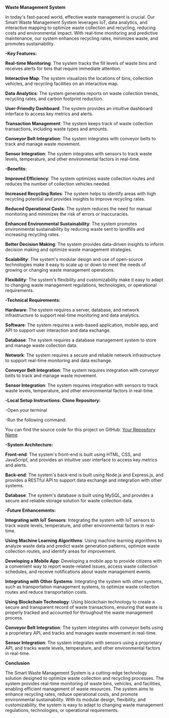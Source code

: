 **Waste Management System**

In today's fast-paced world, effective waste management is crucial. Our Smart Waste Management System leverages IoT, data analytics, and interactive mapping to optimize waste collection and recycling, reducing costs and environmental impact. With real-time monitoring and predictive maintenance, our system enhances recycling rates, minimizes waste, and promotes sustainability.


**-Key Features:**


**Real-time Monitoring**: The system tracks the fill levels of waste bins and receives alerts for bins that require immediate attention.

**Interactive Map**: The system visualizes the locations of bins, collection vehicles, and recycling facilities on an interactive map.

**Data Analytics**: The system generates reports on waste collection trends, recycling rates, and carbon footprint reduction.

**User-Friendly Dashboard**: The system provides an intuitive dashboard interface to access key metrics and alerts.

**Transaction Management**: The system keeps track of waste collection transactions, including waste types and amounts.

**Conveyor Belt Integration**: The system integrates with conveyor belts to track and manage waste movement.

**Sensor Integration**: The system integrates with sensors to track waste levels, temperature, and other environmental factors in real-time.


**-Benefits:**


**Improved Efficiency**: The system optimizes waste collection routes and reduces the number of collection vehicles needed.

**Increased Recycling Rates**: The system helps to identify areas with high recycling potential and provides insights to improve recycling rates.

**Reduced Operational Costs**: The system reduces the need for manual monitoring and minimizes the risk of errors or inaccuracies.

**Enhanced Environmental Sustainability**: The system promotes environmental sustainability by reducing waste sent to landfills and increasing recycling rates.

**Better Decision Making**: The system provides data-driven insights to inform decision making and optimize waste management strategies.

**Scalability**: The system's modular design and use of open-source technologies make it easy to scale up or down to meet the needs of growing or changing waste management operations.     

**Flexibility**: The system's flexibility and customizability make it easy to adapt to changing waste management regulations, technologies, or operational requirements.


**-Technical Requirements:**


**Hardware**: The system requires a server, database, and network infrastructure to support real-time monitoring and data analytics.

**Software**: The system requires a web-based application, mobile app, and API to support user interaction and data exchange.

**Database**: The system requires a database management system to store and manage waste collection data.

**Network**: The system requires a secure and reliable network infrastructure to support real-time monitoring and data exchange.

**Conveyor Belt Integration**: The system requires integration with conveyor belts to track and manage waste movement.

**Sensor Integration**: The system requires integration with sensors to track waste levels, temperature, and other environmental factors in real-time.


**-Local Setup Instructions:**
**Clone Repository:**

-Open your terminal

-Run the following command:

You can find the source code for this project on GitHub: [Your Repository Name](https://github.com/yourusername/your-repository)



**-System Architecture:**


**Front-end**: The system's front-end is built using HTML, CSS, and JavaScript, and provides an intuitive user interface to access key metrics and alerts.

**Back-end**: The system's back-end is built using Node.js and Express.js, and provides a RESTful API to support data exchange and integration with other systems.

**Database**: The system's database is built using MySQL, and provides a secure and reliable storage solution for waste collection data.


**-Future Enhancements:**


**Integrating with IoT Sensors**: Integrating the system with IoT sensors to track waste levels, temperature, and other environmental factors in real-time.

**Using Machine Learning Algorithms**: Using machine learning algorithms to analyze waste data and predict waste generation patterns, optimize waste collection routes, and identify areas for improvement.

**Developing a Mobile App**: Developing a mobile app to provide citizens with a convenient way to report waste-related issues, access waste collection schedules, and receive notifications about waste management events.

**Integrating with Other Systems**: Integrating the system with other systems, such as transportation management systems, to optimize waste collection routes and reduce transportation costs.

**Using Blockchain Technology**: Using blockchain technology to create a secure and transparent record of waste transactions, ensuring that waste is properly tracked and accounted for throughout the waste management process.

**Conveyor Belt Integration**: The system integrates with conveyor belts using a proprietary API, and tracks and manages waste movement in real-time.

**Sensor Integration**: The system integrates with sensors using a proprietary API, and tracks waste levels, temperature, and other environmental factors in real-time.


**Conclusion**


The Smart Waste Management System is a cutting-edge technology solution designed to optimize waste collection and recycling processes. The system provides real-time monitoring of waste bins, vehicles, and facilities, enabling efficient management of waste resources. The system aims to enhance recycling rates, reduce operational costs, and promote environmental sustainability. With its modular design, flexibility, and customizability, the system is easy to adapt to changing waste management regulations, technologies, or operational requirements.
